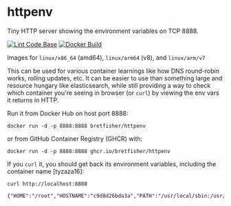 # httpenv

Tiny HTTP server showing the environment variables on TCP 8888.

[![Lint Code Base](https://github.com/BretFisher/httpenv/actions/workflows/call-super-linter.yaml/badge.svg)](https://github.com/BretFisher/httpenv/actions/workflows/call-super-linter.yaml)
[![Docker Build](https://github.com/BretFisher/httpenv/actions/workflows/call-docker-build.yaml/badge.svg)](https://github.com/BretFisher/httpenv/actions/workflows/call-docker-build.yaml)

Images for `linux/x86_64` (amd64), `linux/arm64` (v8), and `linux/arm/v7`

This can be used for various container learnings like how DNS round-robin works, rolling updates, etc.
It can be easier to use than something large and resource hungary like elasticsearch, while still providing
a way to check which container you're seeing in browser (or `curl`) by viewing the env vars it returns in HTTP.

Run it from Docker Hub on host port 8888:

`docker run -d -p 8888:8888 bretfisher/httpenv`

or from GitHub Container Registry (GHCR) with:

`docker run -d -p 8888:8888 ghcr.io/bretfisher/httpenv`

If you `curl` it, you should get back its environment variables, including the container name [tyzaza16]:

````shell
curl http://localhost:8888

{"HOME":"/root","HOSTNAME":"c9d8d26bda3a","PATH":"/usr/local/sbin:/usr/local/bin:/usr/sbin:/usr/bin:/sbin:/bin"}```
````
